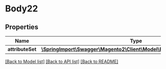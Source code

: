 # Body22

## Properties
Name | Type | Description | Notes
------------ | ------------- | ------------- | -------------
**attributeSet** | [**\SpringImport\Swagger\Magento2\Client\Model\EavDataAttributeSetInterface**](EavDataAttributeSetInterface.md) |  | 

[[Back to Model list]](../README.md#documentation-for-models) [[Back to API list]](../README.md#documentation-for-api-endpoints) [[Back to README]](../README.md)


